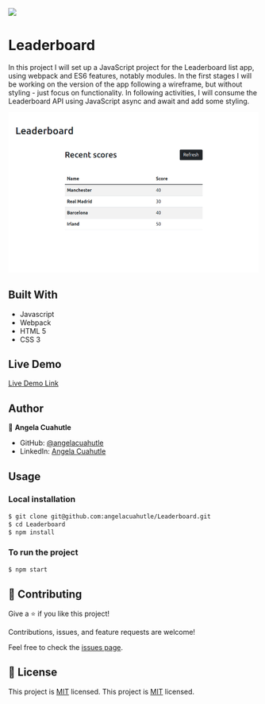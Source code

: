 ![](https://img.shields.io/badge/Microverse-blueviolet)

# Leaderboard
In this project I will set up a JavaScript project for the Leaderboard list app, using webpack and ES6 features, notably modules. In the first stages I will be working on the version of the app following a wireframe, but without styling - just focus on functionality. In following activities, I will consume the Leaderboard API using JavaScript async and await and add some styling.

![screenshot](./leader-pic.png)

## Built With

- Javascript
- Webpack
- HTML 5
- CSS 3

## Live Demo

[Live Demo Link](https://angelacuahutle.github.io/Leaderboard/)

## Author

👤 **Angela Cuahutle**

- GitHub: [@angelacuahutle](https://github.com/angelacuahutle)
- LinkedIn: [Angela Cuahutle](https://www.linkedin.com/in/angelacuhautle)


## Usage
### Local installation
```console
$ git clone git@github.com:angelacuahutle/Leaderboard.git
$ cd Leaderboard
$ npm install 
```

### To run the project
```console
$ npm start 
```

## 🤝 Contributing

Give a ⭐️ if you like this project!

Contributions, issues, and feature requests are welcome!

Feel free to check the [issues page](https://github.com/angelacuahutle/Leaderboard/issues).

## 📝 License

This project is [MIT](./LICENSE.md) licensed.
This project is [MIT](./LICENSE.md) licensed.